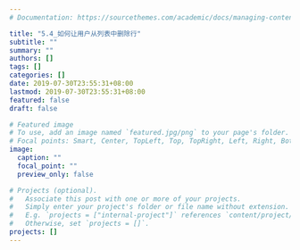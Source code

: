 ```yaml
---
# Documentation: https://sourcethemes.com/academic/docs/managing-content/

title: "5.4_如何让用户从列表中删除行"
subtitle: ""
summary: ""
authors: []
tags: []
categories: []
date: 2019-07-30T23:55:31+08:00
lastmod: 2019-07-30T23:55:31+08:00
featured: false
draft: false

# Featured image
# To use, add an image named `featured.jpg/png` to your page's folder.
# Focal points: Smart, Center, TopLeft, Top, TopRight, Left, Right, BottomLeft, Bottom, BottomRight.
image:
  caption: ""
  focal_point: ""
  preview_only: false

# Projects (optional).
#   Associate this post with one or more of your projects.
#   Simply enter your project's folder or file name without extension.
#   E.g. `projects = ["internal-project"]` references `content/project/deep-learning/index.md`.
#   Otherwise, set `projects = []`.
projects: []
---
```

